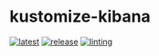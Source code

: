 # kustomize-kibana

[![latest](https://github.com/archmachina/kustomize-kibana/workflows/latest/badge.svg)](https://github.com/archmachina/kustomize-kibana/actions?query=workflow%3Alatest)
[![release](https://github.com/archmachina/kustomize-kibana/workflows/release/badge.svg)](https://github.com/archmachina/kustomize-kibana/actions?query=workflow%3Arelease)
[![linting](https://github.com/archmachina/kustomize-kibana/workflows/linting/badge.svg)](https://github.com/archmachina/kustomize-kibana/actions?query=workflow%3Alinting)
